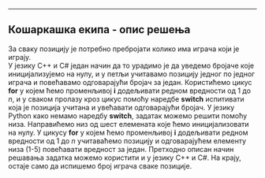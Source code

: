 ﻿---
Кошаркашка екипа - опис решења
---
За сваку позицију је потребно пребројати колико има играча који је играју.  
У језику C++ и C# један начин да то урадимо је да уведемо бројаче које иницијализујемо на нулу, и у петљи учитавамо позицију једног по једног играча и повећавамо одговарајући бројач за један.
Користићемо цикус **for** у којем ћемо променљивој **i** додељивати редном вредности од 1 до $n$, и у сваком пролазу кроз цикус помоћу наредбе **switch** испитивати која је позиција учитана и увећавати одговарајући бројач.
У језику Python  како немамо наредбу **switch**, задатак можемо решити помоћу низа. 
Направићемо низ од шест елемената које ћемо иницијализовати на нулу. У цикусу **for** у којем ћемо променљивој **i** додељивати редном вредности од 1 до $n$ учитаваћемо позицију и одговарајућем елементу низа (1-5) повећавати вредност за један.
Претходно описан начин решавања задатка можемо користити и у језику C++ и C#.
На крају, остаје само да испишемо број играча сваке позиције. 
 
